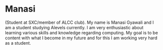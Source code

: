 # Manasi
(Student at SXC/member of ALCC club).
My name is Manasi Gyawali and I am a student studying Alevels currently.
I am very enthusiastic about learning various skills and knowledge regarding computing.
My goal is to be content with what I become in my future and for this I am working very hard as a student.
